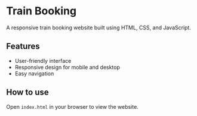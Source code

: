 # Train Booking

A responsive train booking website built using HTML, CSS, and JavaScript.

## Features
- User-friendly interface
- Responsive design for mobile and desktop
- Easy navigation

## How to use
Open `index.html` in your browser to view the website.
